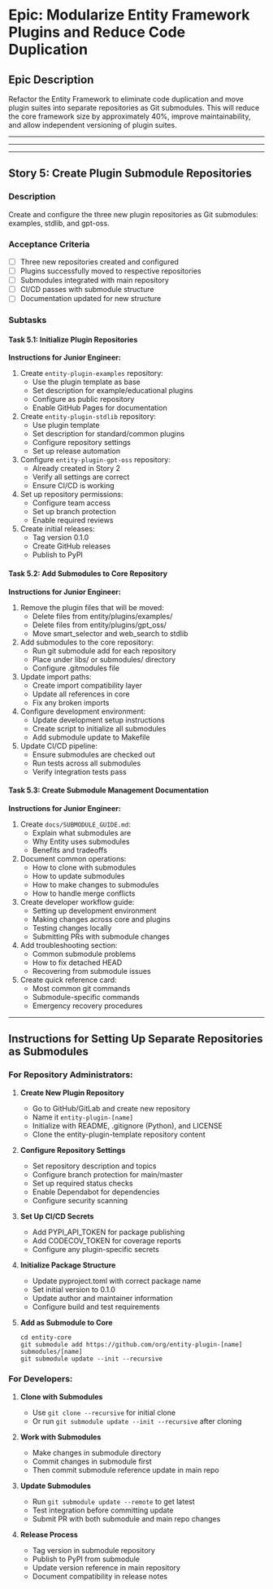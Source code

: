 # Epic: Modularize Entity Framework Plugins and Reduce Code Duplication

## Epic Description
Refactor the Entity Framework to eliminate code duplication and move plugin suites into separate repositories as Git submodules. This will reduce the core framework size by approximately 40%, improve maintainability, and allow independent versioning of plugin suites.

---

---

---


## Story 5: Create Plugin Submodule Repositories

### Description
Create and configure the three new plugin repositories as Git submodules: examples, stdlib, and gpt-oss.

### Acceptance Criteria
- [ ] Three new repositories created and configured
- [ ] Plugins successfully moved to respective repositories
- [ ] Submodules integrated with main repository
- [ ] CI/CD passes with submodule structure
- [ ] Documentation updated for new structure

### Subtasks

#### Task 5.1: Initialize Plugin Repositories
**Instructions for Junior Engineer:**
1. Create `entity-plugin-examples` repository:
   - Use the plugin template as base
   - Set description for example/educational plugins
   - Configure as public repository
   - Enable GitHub Pages for documentation
2. Create `entity-plugin-stdlib` repository:
   - Use plugin template
   - Set description for standard/common plugins
   - Configure repository settings
   - Set up release automation
3. Configure `entity-plugin-gpt-oss` repository:
   - Already created in Story 2
   - Verify all settings are correct
   - Ensure CI/CD is working
4. Set up repository permissions:
   - Configure team access
   - Set up branch protection
   - Enable required reviews
5. Create initial releases:
   - Tag version 0.1.0
   - Create GitHub releases
   - Publish to PyPI

#### Task 5.2: Add Submodules to Core Repository
**Instructions for Junior Engineer:**
1. Remove the plugin files that will be moved:
   - Delete files from entity/plugins/examples/
   - Delete files from entity/plugins/gpt_oss/
   - Move smart_selector and web_search to stdlib
2. Add submodules to the core repository:
   - Run git submodule add for each repository
   - Place under libs/ or submodules/ directory
   - Configure .gitmodules file
3. Update import paths:
   - Create import compatibility layer
   - Update all references in core
   - Fix any broken imports
4. Configure development environment:
   - Update development setup instructions
   - Create script to initialize all submodules
   - Add submodule update to Makefile
5. Update CI/CD pipeline:
   - Ensure submodules are checked out
   - Run tests across all submodules
   - Verify integration tests pass

#### Task 5.3: Create Submodule Management Documentation
**Instructions for Junior Engineer:**
1. Create `docs/SUBMODULE_GUIDE.md`:
   - Explain what submodules are
   - Why Entity uses submodules
   - Benefits and tradeoffs
2. Document common operations:
   - How to clone with submodules
   - How to update submodules
   - How to make changes to submodules
   - How to handle merge conflicts
3. Create developer workflow guide:
   - Setting up development environment
   - Making changes across core and plugins
   - Testing changes locally
   - Submitting PRs with submodule changes
4. Add troubleshooting section:
   - Common submodule problems
   - How to fix detached HEAD
   - Recovering from submodule issues
5. Create quick reference card:
   - Most common git commands
   - Submodule-specific commands
   - Emergency recovery procedures

---

## Instructions for Setting Up Separate Repositories as Submodules

### For Repository Administrators:

1. **Create New Plugin Repository**
   - Go to GitHub/GitLab and create new repository
   - Name it `entity-plugin-[name]`
   - Initialize with README, .gitignore (Python), and LICENSE
   - Clone the entity-plugin-template repository content

2. **Configure Repository Settings**
   - Set repository description and topics
   - Configure branch protection for main/master
   - Set up required status checks
   - Enable Dependabot for dependencies
   - Configure security scanning

3. **Set Up CI/CD Secrets**
   - Add PYPI_API_TOKEN for package publishing
   - Add CODECOV_TOKEN for coverage reports
   - Configure any plugin-specific secrets

4. **Initialize Package Structure**
   - Update pyproject.toml with correct package name
   - Set initial version to 0.1.0
   - Update author and maintainer information
   - Configure build and test requirements

5. **Add as Submodule to Core**
   ```
   cd entity-core
   git submodule add https://github.com/org/entity-plugin-[name] submodules/[name]
   git submodule update --init --recursive
   ```

### For Developers:

1. **Clone with Submodules**
   - Use `git clone --recursive` for initial clone
   - Or run `git submodule update --init --recursive` after cloning

2. **Work with Submodules**
   - Make changes in submodule directory
   - Commit changes in submodule first
   - Then commit submodule reference update in main repo

3. **Update Submodules**
   - Run `git submodule update --remote` to get latest
   - Test integration before committing update
   - Submit PR with both submodule and main repo changes

4. **Release Process**
   - Tag version in submodule repository
   - Publish to PyPI from submodule
   - Update version reference in main repository
   - Document compatibility in release notes
